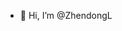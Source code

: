 - 👋 Hi, I’m @ZhendongL

<!---
ZhendongL/ZhendongL is a ✨ special ✨ repository because its `README.md` (this file) appears on your GitHub profile.
You can click the Preview link to take a look at your changes.
--->
